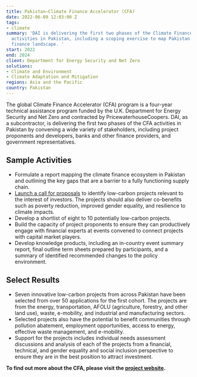 ```yaml
---
title: Pakistan—Climate Finance Accelerator (CFA)
date: 2022-06-09 12:03:00 Z
tags:
- climate
summary: 'DAI is delivering the first two phases of the Climate Finance Accelerator
  activities in Pakistan, including a scoping exercise to map Pakistan''s climate
  finance landscape. '
start: 2022
end: 2024
client: Department for Energy Security and Net Zero
solutions:
- Climate and Environment
- Climate Adaptation and Mitigation
regions: Asia and the Pacific
country: Pakistan
---
```


The global Climate Finance Accelerator (CFA) program is a four-year technical assistance program funded by the U.K. Department for Energy Security and Net Zero and contracted by PricewaterhouseCoopers. DAI, as a subcontractor, is delivering the first two phases of the CFA activities in Pakistan by convening a wide variety of stakeholders, including project proponents and developers, banks and other finance providers, and government representatives.

## Sample Activities

* Formulate a report mapping the climate finance ecosystem in Pakistan and outlining the key gaps that are a barrier to a fully functioning supply chain.
* [Launch a call for proposals](https://cfapakistan.com/) to identify low-carbon projects relevant to the interest of investors. The projects should also deliver co-benefits such as poverty reduction, improved gender equality, and resilience to climate impacts. 
* Develop a shortlist of eight to 10 potentially low-carbon projects. 
* Build the capacity of project proponents to ensure they can productively engage with financial experts at events convened to connect projects with capital market players.
* Develop knowledge products, including an in-country event summary report, final outline term sheets prepared by participants, and a summary of identified recommended changes to the policy environment.

## Select Results

* Seven innovative low-carbon projects from across Pakistan have been selected from over 50 applications for the first cohort. The projects are from the energy, transportation, AFOLU (agriculture, forestry, and other land use), waste, e-mobility, and industrial and manufacturing sectors.
* Selected projects also have the potential to benefit communities through pollution abatement, employment opportunities, access to energy, effective waste management, and e-mobility.
* Support for the projects includes individual needs assessment discussions and analysis of each of the projects from a financial, technical, and gender equality and social inclusion perspective to ensure they are in the best position to attract investment. 

**To find out more about the CFA, please visit the [project website](https://cfapakistan.com/).**